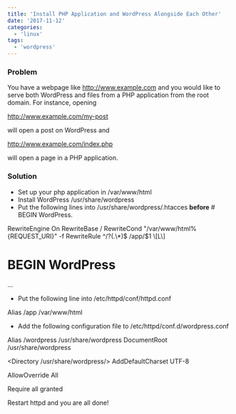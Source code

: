 ```yaml
---
title: 'Install PHP Application and WordPress Alongside Each Other'
date: '2017-11-12'
categories:
  - 'linux'
tags:
  - 'wordpress'
---
```


### Problem

You have a webpage like http://www.example.com and you would like to serve both WordPress and files from a PHP application from the root domain. For instance, opening

http://www.example.com/my-post

will open a post on WordPress and

http://www.example.com/index.php

will open a page in a PHP application.

### Solution

- Set up your php application in /var/www/html
- Install WordPress /usr/share/wordpress
- Put the following lines into /usr/share/wordpress/.htacces **before** # BEGIN WordPress.

<IfModule mod_rewrite.c>
RewriteEngine On
RewriteBase /
RewriteCond "/var/www/html%{REQUEST_URI}" -f
RewriteRule ^/?(.\*)$ /app/$1 \[L\]

</IfModule>

# BEGIN WordPress

...

- Put the following line into /etc/httpd/conf/httpd.conf

Alias /app /var/www/html

- Add the following configuration file to /etc/httpd/conf.d/wordpress.conf

Alias /wordpress /usr/share/wordpress
DocumentRoot /usr/share/wordpress

<Directory /usr/share/wordpress/>
AddDefaultCharset UTF-8

AllowOverride All

Require all granted

</Directory>

Restart httpd and you are all done!
